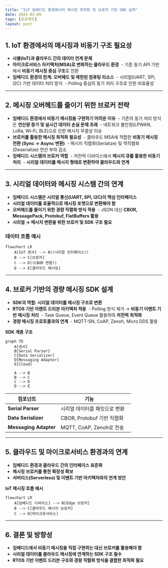 ```yaml
---
title: "IoT 임베디드 환경에서의 메시징 최적화 및 브로커 기반 SDK 설계"
date: 2025-03-09
tags: [프로젝트]
layout: post
---
```


## **1. IoT 환경에서의 메시징과 비동기 구조 필요성**

- **사물(IoT)과 클라우드 간의 데이터 연계 문제**
- **마이크로서비스 아키텍처(MSA)로 변화하는 클라우드 환경**
 - 기존 동기 API 기반에서 **비동기 메시징 중심 구조**로 전환
- **임베디드 환경의 한계: 오버헤드 및 제한된 컴퓨팅 리소스**
 - 시리얼(UART, SPI, I2C) 기반 데이터 처리 방식
 - Polling 중심의 동기 처리 구조로 인한 비효율성

---

## **2. 메시징 오버헤드를 줄이기 위한 브로커 전략**

- **임베디드 환경에서 비동기 메시징을 구현하기 어려운 이유**
 - 기존의 동기 처리 방식은 **연산량 증가 및 실시간 데이터 손실 문제 초래**
 - 네트워크 불안정(LPWAN, LoRa, Wi-Fi, BLE)으로 인한 메시지 무결성 이슈
- **브로커를 활용한 메시징 최적화 필요성**
 - 클라우드 MSA에 적합한 **비동기 메시징 전환 (Sync → Async 변환)**
 - 메시지 직렬화(Serialize) 및 역직렬화(Deserialize) 연산 부하 감소
- **임베디드 시스템의 브로커 역할**
 - 저전력 디바이스에서 **메시지 큐를 활용한 비동기 처리**
 - **시리얼 데이터를 메시지 형태로 변환하여 클라우드와 연계**

---

## **3. 시리얼 데이터와 메시징 시스템 간의 연계**

- **임베디드 시스템은 시리얼 통신(UART, SPI, I2C)이 핵심 인터페이스**
- **시리얼 데이터를 효율적으로 메시징 포맷으로 변환해야 함**
- **오버헤드를 줄이기 위한 경량 직렬화 방식 적용**
 - JSON 대신 **CBOR, MessagePack, Protobuf, FlatBuffers 활용**
- **시리얼 → 메시지 변환을 위한 브로커 및 SDK 구조 필요**

### 데이터 흐름 예시

```mermaid
flowchart LR
    A[IoT 센서] --> B((시리얼 인터페이스))
    B --> C[브로커]
    C --> D((CBOR 변환))
    D --> E[클라우드 메시징]
```

---

## **4. 브로커 기반의 경량 메시징 SDK 설계**

- **SDK의 역할: 시리얼 데이터를 메시징 구조로 변환**
- **RTOS 기반 이벤트 드리븐 아키텍처 적용**
 - Polling 방식 제거 → **비동기 이벤트 기반 메시징 처리**
 - Task Queue, Event Queue 활용하여 **저전력 최적화**
- **경량 메시징 프로토콜과의 연계**
 - MQTT-SN, CoAP, Zenoh, Micro DDS 활용

**SDK 계층 구조**

```mermaid
graph TD
    A[센서]
    B[Serial Parser]
    C[Data Serializer]
    D[Messaging Adapter]
    E[Cloud]

    A --> B
    B --> C
    C --> D
    D --> E
```

| **컴포넌트**       | **기능**        |
| --------------------- | --------------------- |
| **Serial Parser**   | 시리얼 데이터를 패킷으로 변환   |
| **Data Serializer**  | CBOR, Protobuf 기반 직렬화 |
| **Messaging Adapter** | MQTT, CoAP, Zenoh로 전송 |

---

## **5. 클라우드 및 마이크로서비스 환경과의 연계**

- **임베디드 환경과 클라우드 간의 인터페이스 표준화**
- **메시징 브로커를 통한 확장성 확보**
- **서버리스(Serverless) 및 이벤트 기반 아키텍처와의 연계 방안**

**IoT 메시징 흐름 예시**

```mermaid
flowchart LR
    A[임베디드 디바이스] --> B[Edge 브로커]
    B --> C[클라우드 메시지 브로커]
    C --> D[마이크로서비스]
```

---

## **6. 결론 및 방향성**

- **임베디드에서 비동기 메시징을 직접 구현하는 대신 브로커를 활용해야 함**
- **시리얼 데이터를 클라우드 메시징에 연계하는 SDK 구조 필수**
- **RTOS 기반 이벤트 드리븐 구조와 경량 직렬화 방식을 결합한 최적화 필요**